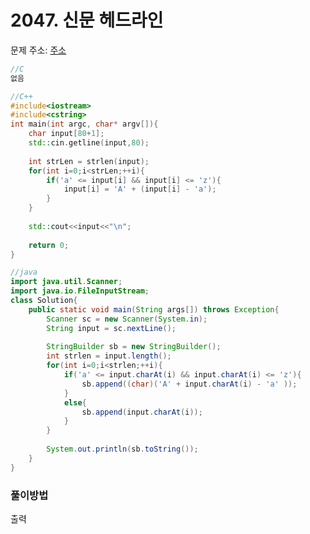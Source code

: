 # 2047. 신문 헤드라인

문제 주소: [주소](https://swexpertacademy.com/main/code/problem/problemDetail.do?contestProbId=AV5QKsLaAy0DFAUq&categoryId=AV5QKsLaAy0DFAUq&categoryType=CODE)

```c
//C
없음
```

```c++
//C++
#include<iostream>
#include<cstring>
int main(int argc, char* argv[]){
    char input[80+1];
    std::cin.getline(input,80);
    
    int strLen = strlen(input);
    for(int i=0;i<strLen;++i){
        if('a' <= input[i] && input[i] <= 'z'){
        	input[i] = 'A' + (input[i] - 'a');
        }
    }
    
    std::cout<<input<<"\n";
    
	return 0;
}
```

```java
//java
import java.util.Scanner;
import java.io.FileInputStream;
class Solution{
	public static void main(String args[]) throws Exception{
		Scanner sc = new Scanner(System.in);
		String input = sc.nextLine();
		
        StringBuilder sb = new StringBuilder();
        int strlen = input.length();
        for(int i=0;i<strlen;++i){
            if('a' <= input.charAt(i) && input.charAt(i) <= 'z'){
            	sb.append((char)('A' + input.charAt(i) - 'a' ));
            }
            else{
                sb.append(input.charAt(i));
            }
        }
        
        System.out.println(sb.toString());
	}
}
```



### 풀이방법

출력

